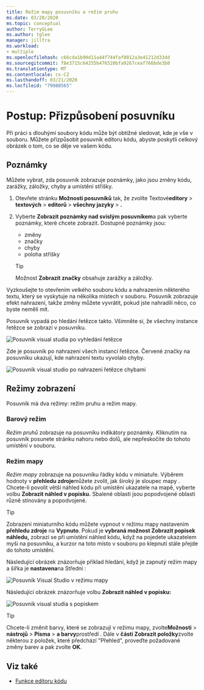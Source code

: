 ```yaml
---
title: Režim mapy posuvníku a režim pruhu
ms.date: 03/20/2020
ms.topic: conceptual
author: TerryGLee
ms.author: tglee
manager: jillfra
ms.workload:
- multiple
ms.openlocfilehash: c66cda1b90d11a44f744faf0012a3e41212d33dd
ms.sourcegitcommit: f8e3715c64255b476520bfa9267ceaf766bde3b0
ms.translationtype: MT
ms.contentlocale: cs-CZ
ms.lasthandoff: 03/21/2020
ms.locfileid: "79988565"
---
```

# <a name="how-to-customize-the-scroll-bar"></a>Postup: Přizpůsobení posuvníku

Při práci s dlouhými soubory kódu může být obtížné sledovat, kde je vše v souboru. Můžete přizpůsobit posuvník editoru kódu, abyste poskytli celkový obrázek o tom, co se děje ve vašem kódu.

## <a name="annotations"></a>Poznámky

Můžete vybrat, zda posuvník zobrazuje poznámky, jako jsou změny kódu, zarážky, záložky, chyby a umístění stříšky.

   1. Otevřete stránku **Možností posuvníků** tak, že zvolíte Textové**editory** > **textových** >  **editorů** > **všechny jazyky** > **.**

   2. Vyberte **Zobrazit poznámky nad svislým posuvníkem**a pak vyberte poznámky, které chcete zobrazit. Dostupné poznámky jsou:

      - změny
      - značky
      - chyby
      - poloha stříšky

      > [!TIP]
      > Možnost **Zobrazit značky** obsahuje zarážky a záložky.

Vyzkoušejte to otevřením velkého souboru kódu a nahrazením některého textu, který se vyskytuje na několika místech v souboru. Posuvník zobrazuje efekt nahrazení, takže změny můžete vyvrátit, pokud jste nahradili něco, co byste neměli mít.

Posuvník vypadá po hledání řetězce takto. Všimněte si, že všechny instance řetězce se zobrazí v posuvníku.

![Posuvník visual studia po vyhledání řetězce](../ide/media/enhancedscrollbarsearch.png)

Zde je posuvník po nahrazení všech instancí řetězce. Červené značky na posuvníku ukazují, kde nahrazení textu vyvolalo chyby.

![Posuvník visual studio po nahrazení řetězce chybami](../ide/media/enhancedscrollbarreplace.png)

## <a name="display-modes"></a>Režimy zobrazení

Posuvník má dva režimy: režim pruhu a režim mapy.

### <a name="bar-mode"></a>Barový režim

*Režim pruhů* zobrazuje na posuvníku indikátory poznámky. Kliknutím na posuvník posunete stránku nahoru nebo dolů, ale nepřeskočíte do tohoto umístění v souboru.

### <a name="map-mode"></a>Režim mapy

*Režim mapy* zobrazuje na posuvníku řádky kódu v miniatuře. Výběrem hodnoty v **přehledu zdroje**můžete zvolit, jak široký je sloupec mapy . Chcete-li povolit větší náhled kódu při umístění ukazatele na mapě, vyberte volbu **Zobrazit náhled v popisku.** Sbalené oblasti jsou popodvojené oblasti různě stínovány a popodvojené.

> [!TIP]
> Zobrazení miniaturního kódu můžete vypnout v režimu mapy nastavením **přehledu zdroje** na **Vypnuto**. Pokud je **vybraná možnost Zobrazit popisek náhledu,** zobrazí se při umístění náhled kódu, když na pojedete ukazatelem myši na posuvníku, a kurzor na toto místo v souboru po klepnutí stále přejde do tohoto umístění.

Následující obrázek znázorňuje příklad hledání, když je zapnutý režim mapy a šířka je **nastavena**na Střední :

![Posuvník Visual Studio v režimu mapy](../ide/media/enhancedscrollbar.png)

Následující obrázek znázorňuje volbu **Zobrazit náhled v popisku:**

![Posuvník visual studia s popiskem](../ide/media/enhancedscrollbarsearchtooltip.png)

> [!TIP]
> Chcete-li změnit barvy, které se zobrazují v režimu mapy, zvolte**Možnosti** >  **nástrojů** > **Písma** > **a barvy**prostředí . Dále v **části Zobrazit položky**zvolte některou z položek, které předchází "Přehled", proveďte požadované změny barev a pak zvolte **OK**.

## <a name="see-also"></a>Viz také

- [Funkce editoru kódu](../ide/writing-code-in-the-code-and-text-editor.md)
